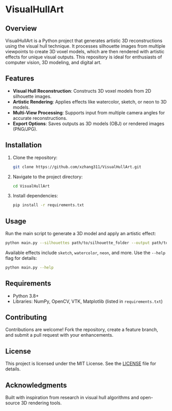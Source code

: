 # VisualHullArt

## Overview
VisualHullArt is a Python project that generates artistic 3D reconstructions using the visual hull technique. It processes silhouette images from multiple viewpoints to create 3D voxel models, which are then rendered with artistic effects for unique visual outputs. This repository is ideal for enthusiasts of computer vision, 3D modeling, and digital art.

## Features
- **Visual Hull Reconstruction**: Constructs 3D voxel models from 2D silhouette images.
- **Artistic Rendering**: Applies effects like watercolor, sketch, or neon to 3D models.
- **Multi-View Processing**: Supports input from multiple camera angles for accurate reconstructions.
- **Export Options**: Saves outputs as 3D models (OBJ) or rendered images (PNG/JPG).

## Installation
1. Clone the repository:
   ```bash
   git clone https://github.com/xzhang311/VisualHullArt.git
   ```
2. Navigate to the project directory:
   ```bash
   cd VisualHullArt
   ```
3. Install dependencies:
   ```bash
   pip install -r requirements.txt
   ```

## Usage
Run the main script to generate a 3D model and apply an artistic effect:
```bash
python main.py --silhouettes path/to/silhouette_folder --output path/to/output.obj --effect sketch
```
Available effects include `sketch`, `watercolor`, `neon`, and more. Use the `--help` flag for details:
```bash
python main.py --help
```

## Requirements
- Python 3.8+
- Libraries: NumPy, OpenCV, VTK, Matplotlib (listed in `requirements.txt`)

## Contributing
Contributions are welcome! Fork the repository, create a feature branch, and submit a pull request with your enhancements.

## License
This project is licensed under the MIT License. See the [LICENSE](LICENSE) file for details.

## Acknowledgments
Built with inspiration from research in visual hull algorithms and open-source 3D rendering tools.
